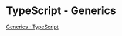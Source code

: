 # TypeScript - Generics

[Generics · TypeScript](https://www.typescriptlang.org/docs/handbook/generics.html)
